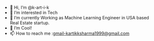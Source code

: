 - 👋 Hi, I’m @k-art-i-k
- 👀 I’m interested in Tech
- 🌱 I’m currently Working as Machine Learning Engineer in USA based Real Estate startup.
- 💞️ I’m Cool!
- 📫 How to reach me :gmail-kartikksharma1999@gmail.com

<!---
k-art-i-k/k-art-i-k is a ✨ special ✨ repository because its `README.md` (this file) appears on your GitHub profile.
You can click the Preview link to take a look at your changes.
--->
